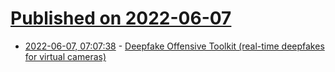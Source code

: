 # [Published on 2022-06-07](index.md)

* [2022-06-07, 07:07:38](https://news.ycombinator.com/item?id=31650797) - [Deepfake Offensive Toolkit (real-time deepfakes for virtual cameras)](https://github.com/sensity-ai/dot)
